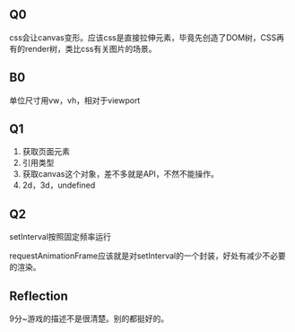 ## Q0

css会让canvas变形。应该css是直接拉伸元素，毕竟先创造了DOM树，CSS再有的render树，类比css有关图片的场景。

## B0

单位尺寸用vw，vh，相对于viewport

## Q1

1. 获取页面元素
2. 引用类型
3. 获取canvas这个对象，差不多就是API，不然不能操作。
4. 2d，3d，undefined

## Q2

setInterval按照固定频率运行

requestAnimationFrame应该就是对setInterval的一个封装，好处有减少不必要的渲染。

## Reflection

9分~游戏的描述不是很清楚。别的都挺好的。